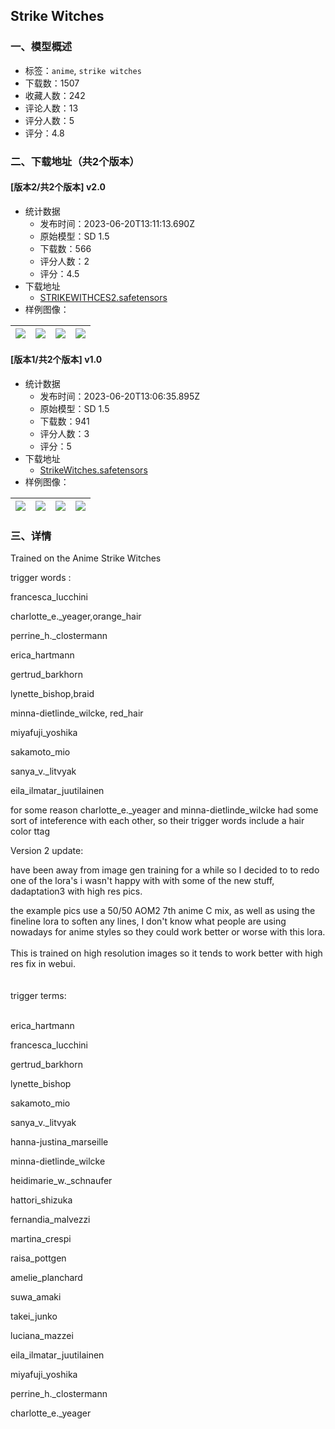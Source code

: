 ## Strike Witches
### 一、模型概述

- 标签：`anime`, `strike witches`
- 下载数：1507
- 收藏人数：242
- 评论人数：13
- 评分人数：5
- 评分：4.8

### 二、下载地址（共2个版本）

#### [版本2/共2个版本] v2.0

- 统计数据
  - 发布时间：2023-06-20T13:11:13.690Z
  - 原始模型：SD 1.5
  - 下载数：566
  - 评分人数：2
  - 评分：4.5
- 下载地址
  - [STRIKEWITHCES2.safetensors](https://civitai.com/api/download/models/100258)
- 样例图像：

| <img src="https://image.civitai.com/xG1nkqKTMzGDvpLrqFT7WA/b463bcba-2e5e-4a99-8d59-d0f8ed50925e/width=450/1219252.jpeg" /> | <img src="https://image.civitai.com/xG1nkqKTMzGDvpLrqFT7WA/3e6a38f5-6e1d-45dd-8870-5f9ab5ca8571/width=450/1219248.jpeg" /> | <img src="https://image.civitai.com/xG1nkqKTMzGDvpLrqFT7WA/ced5040b-761f-4b37-9989-b2af4f64e85f/width=450/1219250.jpeg" /> | <img src="https://image.civitai.com/xG1nkqKTMzGDvpLrqFT7WA/01157806-26b1-430a-8e04-7a524de5efff/width=450/1219245.jpeg" /> |
| ---- | ---- | ---- | ---- |

#### [版本1/共2个版本] v1.0

- 统计数据
  - 发布时间：2023-06-20T13:06:35.895Z
  - 原始模型：SD 1.5
  - 下载数：941
  - 评分人数：3
  - 评分：5
- 下载地址
  - [StrikeWitches.safetensors](https://civitai.com/api/download/models/39162)
- 样例图像：

| <img src="https://image.civitai.com/xG1nkqKTMzGDvpLrqFT7WA/3e2beb11-60ab-4554-4d46-a4a866df7000/width=450/433542.jpeg" /> | <img src="https://image.civitai.com/xG1nkqKTMzGDvpLrqFT7WA/758589c5-7674-46ca-df6f-c82d68229200/width=450/433549.jpeg" /> | <img src="https://image.civitai.com/xG1nkqKTMzGDvpLrqFT7WA/773116d0-4d92-4e5f-8fd4-afd998c5d800/width=450/433548.jpeg" /> | <img src="https://image.civitai.com/xG1nkqKTMzGDvpLrqFT7WA/a5b20410-7e1b-40e8-66ae-a97bb14c4c00/width=450/433546.jpeg" /> |
| ---- | ---- | ---- | ---- |


### 三、详情
<p>Trained on the Anime Strike Witches</p><p></p><p></p><p>trigger words :</p><p>francesca_lucchini</p><p>charlotte_e._yeager,orange_hair</p><p>perrine_h._clostermann</p><p>erica_hartmann</p><p>gertrud_barkhorn</p><p>lynette_bishop,braid</p><p>minna-dietlinde_wilcke, red_hair</p><p>miyafuji_yoshika</p><p>sakamoto_mio</p><p>sanya_v._litvyak</p><p>eila_ilmatar_juutilainen</p><p></p><p>for some reason charlotte_e._yeager and minna-dietlinde_wilcke had some sort of inteference with each other, so their trigger words include a hair color ttag</p><p></p><p></p><p>Version 2 update:</p><p>have been away from image gen training for a while so I decided to to redo one of the lora's i wasn't happy with with some of the new stuff, dadaptation3 with high res pics.</p><p>the example pics use a 50/50 AOM2 7th anime C mix, as well as using the fineline lora to soften any lines, I don't know what people are using nowadays for anime styles so they could work better or worse with this lora.<br /><br />This is trained on high resolution images so it tends to work better with high res fix in webui. <br /><br /><br />trigger terms:</p><p><br />erica_hartmann</p><p>francesca_lucchini</p><p>gertrud_barkhorn</p><p>lynette_bishop</p><p>sakamoto_mio</p><p>sanya_v._litvyak</p><p>hanna-justina_marseille</p><p>minna-dietlinde_wilcke</p><p>heidimarie_w._schnaufer</p><p>hattori_shizuka</p><p>fernandia_malvezzi</p><p>martina_crespi</p><p>raisa_pottgen</p><p>amelie_planchard</p><p>suwa_amaki</p><p>takei_junko</p><p>luciana_mazzei</p><p>eila_ilmatar_juutilainen</p><p>miyafuji_yoshika</p><p>perrine_h._clostermann</p><p>charlotte_e._yeager</p><p></p>